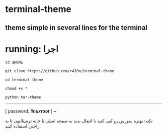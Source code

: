 # terminal-theme
theme simple in several lines for the terminal
----------------
# running: اجرا

`cd $HOME`

`git clone https://github.com/r430n/terminal-theme`

`cd terminal-theme`

`chmod +x *`

`python ter-theme`

-----------------
[ password: ___linuxroot___ ]
***~***

نکته: بهتره سورس رو کپی کنید یا انتقال بدید به صفحه اصلی یا خانه ترمینالتون تا به راحتی استفاده کنید.
